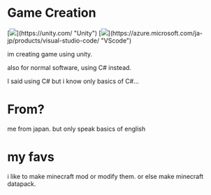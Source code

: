 # Game Creation

<p>
    [<img src="https://img.shields.io/badge/-Unity-000000.svg?logo=unity&style=popout">](https://unity.com/ "Unity")
    [<img src="https://img.shields.io/badge/Editor-VScode-darkblue.svg?logo=visualstudiocode&style=popout">](https://azure.microsoft.com/ja-jp/products/visual-studio-code/ "VScode")
</p>

im creating game using unity.

also for normal software, using C# instead.

I said using C# but i know only basics of C#...

# From?

me from japan. but only speak basics of english

# my favs

i like to make minecraft mod or modify them.
or else make minecraft datapack.
